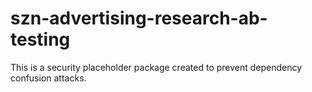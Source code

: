 # szn-advertising-research-ab-testing

This is a security placeholder package created to prevent dependency confusion attacks.